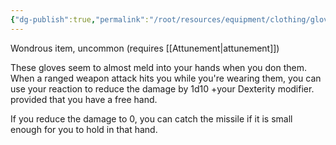 ```yaml
---
{"dg-publish":true,"permalink":"/root/resources/equipment/clothing/gloves-of-missile-snaring/"}
---
```


Wondrous item, uncommon (requires [[Attunement\|attunement]])

These gloves seem to almost meld into your hands when you don them. When a ranged weapon attack hits you while you're wearing them, you can use your reaction to reduce the damage by 1d10 +your Dexterity modifier. provided that you have a free hand. 

If you reduce the damage to 0, you can catch the missile if it is small enough for you to hold in that hand.